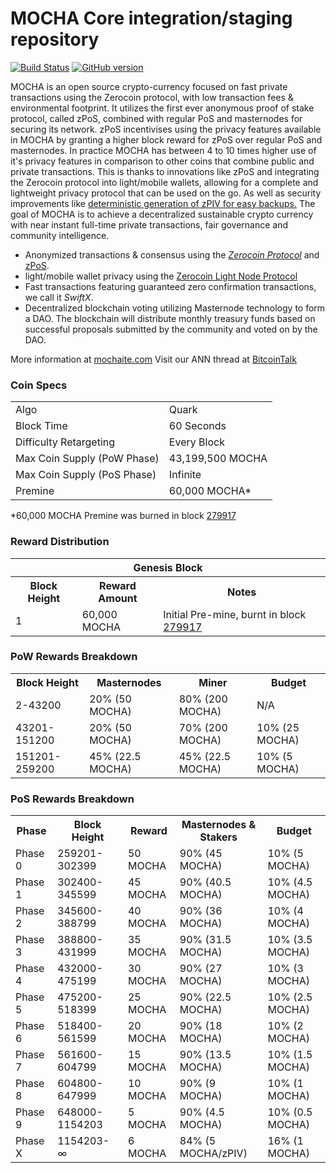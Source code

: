 MOCHA Core integration/staging repository
=====================================

[![Build Status](https://travis-ci.org/MOCHA-Project/MOCHA.svg?branch=master)](https://travis-ci.org/MOCHA-Project/MOCHA) [![GitHub version](https://badge.fury.io/gh/MOCHA-Project%2FMOCHA.svg)](https://badge.fury.io/gh/MOCHA-Project%2FMOCHA)

MOCHA is an open source crypto-currency focused on fast private transactions using the Zerocoin protocol, with low transaction fees & environmental footprint.  It utilizes the first ever anonymous proof of stake protocol, called zPoS, combined with regular PoS and masternodes for securing its network. zPoS incentivises using the privacy features available in MOCHA by granting a higher block reward for zPoS over regular PoS and masternodes. In practice MOCHA has between 4 to 10 times higher use of it's privacy features in comparison to other coins that combine public and private transactions. This is thanks to innovations like zPoS and integrating the Zerocoin protocol into light/mobile wallets, allowing for a complete and lightweight privacy protocol that can be used on the go. As well as security improvements like [deterministic generation of zPIV for easy backups.](https://www.reddit.com/r/mocha/comments/8gbjf7/how_to_use_deterministic_zerocoin_generation/)
The goal of MOCHA is to achieve a decentralized sustainable crypto currency with near instant full-time private transactions, fair governance and community intelligence.
- Anonymized transactions & consensus using the [_Zerocoin Protocol_](http://www.mochaite.com/mbeans) and [zPoS](https://mochaite.com/zpos/).
- light/mobile wallet privacy using the [Zerocoin Light Node Protocol](https://mochaite.com/wp-content/uploads/2018/11/Zerocoin_Light_Node_Protocol.pdf)
- Fast transactions featuring guaranteed zero confirmation transactions, we call it _SwiftX_.
- Decentralized blockchain voting utilizing Masternode technology to form a DAO. The blockchain will distribute monthly treasury funds based on successful proposals submitted by the community and voted on by the DAO.

More information at [mochaite.com](http://www.mochaite.com) Visit our ANN thread at [BitcoinTalk](http://www.bitcointalk.org/index.php?topic=1262920)

### Coin Specs
<table>
<tr><td>Algo</td><td>Quark</td></tr>
<tr><td>Block Time</td><td>60 Seconds</td></tr>
<tr><td>Difficulty Retargeting</td><td>Every Block</td></tr>
<tr><td>Max Coin Supply (PoW Phase)</td><td>43,199,500 MOCHA</td></tr>
<tr><td>Max Coin Supply (PoS Phase)</td><td>Infinite</td></tr>
<tr><td>Premine</td><td>60,000 MOCHA*</td></tr>
</table>

*60,000 MOCHA Premine was burned in block [279917](http://www.presstab.pw/phpexplorer/MOCHA/block.php?blockhash=206d9cfe859798a0b0898ab00d7300be94de0f5469bb446cecb41c3e173a57e0)

### Reward Distribution

<table>
<th colspan=4>Genesis Block</th>
<tr><th>Block Height</th><th>Reward Amount</th><th>Notes</th></tr>
<tr><td>1</td><td>60,000 MOCHA</td><td>Initial Pre-mine, burnt in block <a href="http://www.presstab.pw/phpexplorer/MOCHA/block.php?blockhash=206d9cfe859798a0b0898ab00d7300be94de0f5469bb446cecb41c3e173a57e0">279917</a></td></tr>
</table>

### PoW Rewards Breakdown

<table>
<th>Block Height</th><th>Masternodes</th><th>Miner</th><th>Budget</th>
<tr><td>2-43200</td><td>20% (50 MOCHA)</td><td>80% (200 MOCHA)</td><td>N/A</td></tr>
<tr><td>43201-151200</td><td>20% (50 MOCHA)</td><td>70% (200 MOCHA)</td><td>10% (25 MOCHA)</td></tr>
<tr><td>151201-259200</td><td>45% (22.5 MOCHA)</td><td>45% (22.5 MOCHA)</td><td>10% (5 MOCHA)</td></tr>
</table>

### PoS Rewards Breakdown

<table>
<th>Phase</th><th>Block Height</th><th>Reward</th><th>Masternodes & Stakers</th><th>Budget</th>
<tr><td>Phase 0</td><td>259201-302399</td><td>50 MOCHA</td><td>90% (45 MOCHA)</td><td>10% (5 MOCHA)</td></tr>
<tr><td>Phase 1</td><td>302400-345599</td><td>45 MOCHA</td><td>90% (40.5 MOCHA)</td><td>10% (4.5 MOCHA)</td></tr>
<tr><td>Phase 2</td><td>345600-388799</td><td>40 MOCHA</td><td>90% (36 MOCHA)</td><td>10% (4 MOCHA)</td></tr>
<tr><td>Phase 3</td><td>388800-431999</td><td>35 MOCHA</td><td>90% (31.5 MOCHA)</td><td>10% (3.5 MOCHA)</td></tr>
<tr><td>Phase 4</td><td>432000-475199</td><td>30 MOCHA</td><td>90% (27 MOCHA)</td><td>10% (3 MOCHA)</td></tr>
<tr><td>Phase 5</td><td>475200-518399</td><td>25 MOCHA</td><td>90% (22.5 MOCHA)</td><td>10% (2.5 MOCHA)</td></tr>
<tr><td>Phase 6</td><td>518400-561599</td><td>20 MOCHA</td><td>90% (18 MOCHA)</td><td>10% (2 MOCHA)</td></tr>
<tr><td>Phase 7</td><td>561600-604799</td><td>15 MOCHA</td><td>90% (13.5 MOCHA)</td><td>10% (1.5 MOCHA)</td></tr>
<tr><td>Phase 8</td><td>604800-647999</td><td>10 MOCHA</td><td>90% (9 MOCHA)</td><td>10% (1 MOCHA)</td></tr>
<tr><td>Phase 9</td><td>648000-1154203</td><td>5 MOCHA</td><td>90% (4.5 MOCHA)</td><td>10% (0.5 MOCHA)</td></tr>
<tr><td>Phase X</td><td>1154203-∞</td><td>6 MOCHA</td><td>84% (5 MOCHA/zPIV)</td><td>16% (1 MOCHA)</td></tr>
</table>
